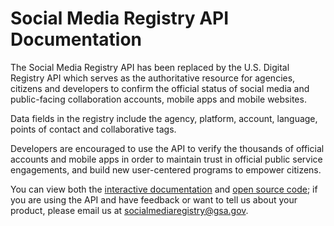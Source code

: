 # Social Media Registry API Documentation

The Social Media Registry API has been replaced by the U.S. Digital Registry API which serves as the authoritative resource for agencies, citizens and developers to confirm the official status of social media and public-facing collaboration accounts, mobile apps and mobile websites.

Data fields in the registry include the agency, platform, account, language, points of contact and collaborative tags.

Developers are encouraged to use the API to verify the thousands of official accounts and mobile apps in order to maintain trust in official public service engagements, and build new user-centered programs to empower citizens.

You can view both the [interactive documentation](https://socialmobileregistry.digitalgov.gov/#swagger-api-docs) and [open source code](https://github.com/GSA/social-media-registry); if you are using the API and have feedback or want to tell us about your product, please email us at <socialmediaregistry@gsa.gov>. 